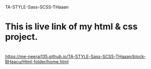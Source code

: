TA-STYLE-Sass-SCSS-THaaan



# This is live link of my html & css project.

# 
 https://me-neeraj135.github.io/TA-STYLE-Sass-SCSS-THaaan/block-BHaacu/Html-folder/home.html

